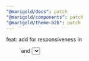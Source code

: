 ```yaml
---
"@marigold/docs": patch
"@marigold/components": patch
"@marigold/theme-b2b": patch
---
```


feat: add <Tray> for responsiveness in <Menu> and <Select>
